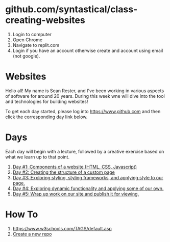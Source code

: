 # github.com/syntastical/class-creating-websites
1. Login to computer
2. Open Chrome
3. Navigate to replit.com
4. Login if you have an account otherwise create and account using email (not google).

# Websites
Hello all!  My name is Sean Rester, and I've been working in various aspects of software for around 20 years. During this week wne will dive into the tool and technologies for building websites!

To get each day started, please log into https://www.github.com and then click the corresponding day link below.

# Days
Each day will begin with a lecture, followed by a creative exercise based on what we learn up to that point. 

1. [Day #1: Components of a website (HTML, CSS, Javascript)](day1/index.md)
1. [Day #2: Creating the structure of a custom page](day2/index.md)
1. [Day #3: Exploring styling, styling frameworks, and applying style to our page.](day3/index.md)
1. [Day #4: Exploring dynamic functionality and applying some of our own.](day4/index.md)
1. [Day #5: Wrap up work on our site and publish it for viewing.](day5/index.md)

# How To
1. https://www.w3schools.com/TAGS/default.asp
1. [Create a new repo](https://github.com/syntastical/class-common/blob/main/create-repo/index.md)